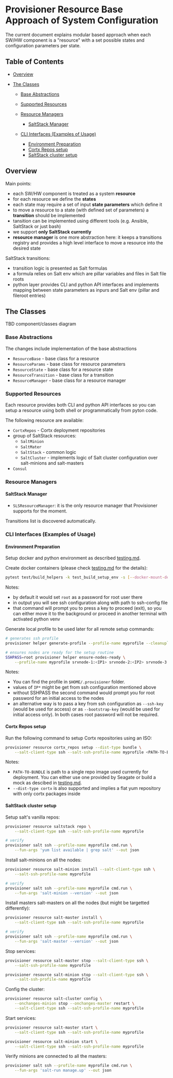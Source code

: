 # Provisioner Resource Base Approach of System Configuration

The current document explains modular based approach when each SW/HW component
is a "resource" with a set possible states and configuration parameters
per state.

## Table of Contents

*   [Overview](#overview)

*   [The Classes](#the-classes)

    *   [Base Abstractions](#base-abstractions)

    *   [Supported Resources](#supported-resources)

    *   [Resource Managers](#resource-managers)

        *   [SaltStack Manager](#saltstack-manager)

    *   [CLI Interfaces (Examples of Usage)](#cli-interfaces-examples-of-usage)

        *   [Environment Preparation](#environment-preparation)
        *   [Cortx Repos setup](#cortx-repos-setup)
        *   [SaltStack cluster setup](#saltstack-cluster-setup)

## Overview

Main points:

*   each SW/HW component is treated as a system **resource**
*   for each resource we define the **states**
*   each state may require a set of input **state parameters** which define it
*   to move a resource to a state (with defined set of parameters)
    a **transition** should be implemented
*   tansition can be implemented using different tools (e.g. Ansible, SaltStack
    or just bash)
*   we support **only SaltStack currently**
*   **resource manager** is one more abstraction here: it keeps a transitions
    registry and provides
    a high level interface to move a resource into the desired state

SaltStack transitions:

*   transition logic is presented as Salt formulas
*   a formula relies on Salt env which are pillar variables and files in Salt
    file roots
*   python layer provides CLI and python API interfaces and implements mapping
    between state parameters as inpurs and Salt env (pillar and fileroot entries)

## The Classes

TBD component/classes diagram

### Base Abstractions

The changes include implementation of the base abstractions

*   `ResourceBase` - base class for a resource
*   `ResourceParams` - base class for resource parameters
*   `ResourceState` - base class for a resource state
*   `ResourceTransition` - base class for a transition
*   `ResourceManager` - base class for a resource manager

### Supported Resources

Each resource provides both CLI and python API interfaces so you
can setup a resource using both shell or programmatically from pyton code.

The following resource are available:

*   `CortxRepos` - Cortx deployment repositories
*   group of SaltStack resources:
    *   `SaltMinion`
    *   `SaltMater`
    *   `SaltStack` - common logic
    *   `SaltCluster` - implements logic of Salt cluster configuration
        over salt-minions and salt-masters
*   `Consul`

### Resource Managers

#### SaltStack Manager

*   `SLSResourceManager`: it is the only resource manager that Provisioner
    supports for the moment.

Transitions list is discovered automatically.

### CLI Interfaces (Examples of Usage)

#### Environment Preparation

Setup docker and python environment as described [testing.md](testing.md).

Create docker containers (please check [testing.md](testing.md) for the details):

```bash
pytest test/build_helpers -k test_build_setup_env -s [--docker-mount-dev] --nodes-num 3
```

Notes:

*   by default it would set `root` as a password for root user there
*   in output you will see ssh configuration along with path to ssh-config file
*   that command will prompt you to press a key to proceed (exit),
    so you can either move it to the background or proceed in another terminal
    with activated python venv

Generate local profile to be used later for all remote setup commands:

```bash
# generates ssh profile
provisioner helper generate-profile --profile-name myprofile --cleanup`

# ensures nodes are ready for the setup routine
SSHPASS=root provisioner helper ensure-nodes-ready \
    --profile-name myprofile srvnode-1:<IP1> srvnode-2:<IP2> srvnode-3:<IP3>
```

Notes:

*   You can find the profile in `$HOME/.provisioner` folder.
*   values of `IP*` might be get from ssh configuration mentioned above
*   without SSHPASS the second command would prompt you for root password for an
    initial access to the nodes
*   an alternative way is to pass a key from ssh configuration as `--ssh-key`
    (would be used for access) or as `--bootstrap-key` (would be used for
    initial access only). In both cases root password will not be required.

#### Cortx Repos setup

Run the following command to setup Cortx repositories using an ISO:

```bash
provisioner resource cortx_repos setup --dist-type bundle \
    --salt-client-type ssh --salt-ssh-profile-name myprofile <PATH-TO-BUNDLE>
```

Notes:

*   `PATH-TO-BUNDLE` is path to a single repo image used currently for deployment.
    You can either use one provided by Seagate or build a mock as descibed in
    [testing.md](testing.md).
*   `--dist-type cortx` is also supported and implies a flat yum repository with
    only cortx packages inside

#### SaltStack cluster setup

Setup salt's vanilla repos:

```bash
provisioner resource saltstack repo \
    --salt-client-type ssh --salt-ssh-profile-name myprofile

# verify
provisioner salt ssh --profile-name myprofile cmd.run \
    --fun-args 'yum list available | grep salt' --out json
```

Install salt-minions on all the nodes:

```bash
provisioner resource salt-minion install --salt-client-type ssh \
    --salt-ssh-profile-name myprofile

# verify
provisioner salt ssh --profile-name myprofile cmd.run \
    --fun-args 'salt-minion --version' --out json
```

Install masters salt-masters on all the nodes (but might be targetted differently):

```bash
provisioner resource salt-master install \
    --salt-client-type ssh --salt-ssh-profile-name myprofile

# verify
provisioner salt ssh --profile-name myprofile cmd.run \
    --fun-args 'salt-master --version' --out json
```

Stop services:

```bash
provisioner resource salt-master stop --salt-client-type ssh \
    --salt-ssh-profile-name myprofile

provisioner resource salt-minion stop --salt-client-type ssh \
    --salt-ssh-profile-name myprofile
```

Config the cluster:

```bash
provisioner resource salt-cluster config \
    --onchanges-minion stop --onchanges-master restart \
    --salt-client-type ssh --salt-ssh-profile-name myprofile
```

Start services:

```bash
provisioner resource salt-master start \
    --salt-client-type ssh --salt-ssh-profile-name myprofile

provisioner resource salt-minion start \
    --salt-client-type ssh --salt-ssh-profile-name myprofile
```

Verify minions are connected to all the masters:

```bash
provisioner salt ssh --profile-name myprofile cmd.run \
    --fun-args 'salt-run manage.up' --out json
```
